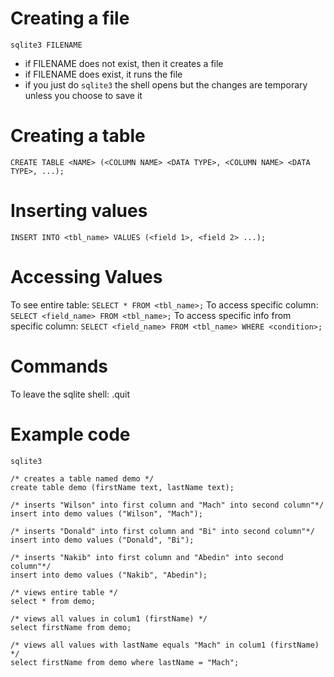 # Creating a file
`sqlite3 FILENAME`
- if FILENAME does not exist, then it creates a file
- if FILENAME does exist, it runs the file
- if you just do `sqlite3` the shell opens but the changes are temporary unless you choose to save it

# Creating a table
`CREATE TABLE <NAME> (<COLUMN NAME> <DATA TYPE>, <COLUMN NAME> <DATA TYPE>, ...);`

# Inserting values
`INSERT INTO <tbl_name> VALUES (<field 1>, <field 2> ...);`

# Accessing Values
To see entire table: `SELECT * FROM <tbl_name>;`
To access specific column: `SELECT <field_name> FROM <tbl_name>;`
To access specific info from specific column: `SELECT <field_name> FROM <tbl_name> WHERE <condition>;`

# Commands
To leave the sqlite shell: .quit

# Example code
```
sqlite3

/* creates a table named demo */
create table demo (firstName text, lastName text);

/* inserts "Wilson" into first column and "Mach" into second column"*/
insert into demo values ("Wilson", "Mach");

/* inserts "Donald" into first column and "Bi" into second column"*/
insert into demo values ("Donald", "Bi");

/* inserts "Nakib" into first column and "Abedin" into second column"*/
insert into demo values ("Nakib", "Abedin");

/* views entire table */
select * from demo;

/* views all values in colum1 (firstName) */
select firstName from demo;  

/* views all values with lastName equals "Mach" in colum1 (firstName) */
select firstName from demo where lastName = "Mach";  
```
